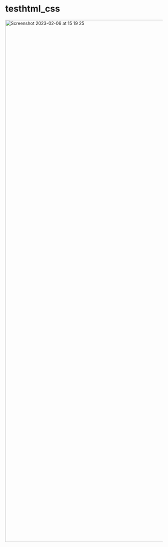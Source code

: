 # testhtml_css

<img width="1666" alt="Screenshot 2023-02-06 at 15 19 25" src="https://user-images.githubusercontent.com/69506217/216970643-0ad5bbb7-95be-46d2-a061-9b4c87fd3415.png">
